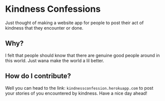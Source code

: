 # Kindness Confessions

Just thought of making a website app for people to post their act of kindness that they encounter or done.

## Why?

I felt that people should know that there are genuine good people around in this world. Just wana make the world a lil better.

## How do I contribute?

Well you can head to the link: `kindnessconfession.herokuapp.com` to post your stories of you encountered by kindness. Have a nice day ahead!
